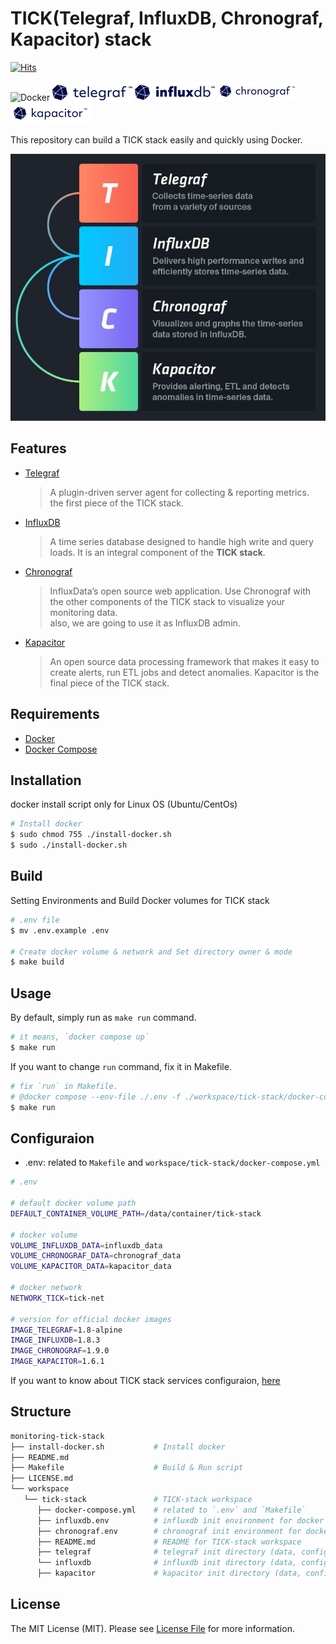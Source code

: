 # TICK(Telegraf, InfluxDB, Chronograf, Kapacitor) stack

[![Hits](https://hits.seeyoufarm.com/api/count/incr/badge.svg?url=https%3A%2F%2Fgithub.com%2Fbeerjoa%2Fmonitoring-tick-stack&count_bg=%2379C83D&title_bg=%23555555&icon=&icon_color=%23E7E7E7&title=hits&edge_flat=false)](https://hits.seeyoufarm.com)

![Docker](https://img.shields.io/badge/docker-%230db7ed.svg?style=for-the-badge&logo=docker&logoColor=white)
![telegraf](images/logo/telegraf.png)
![influxdb](images/logo/influxdb.png)
![chronograf](images/logo/chronograf.png)
![kapacitor](images/logo/kapacitor.png)


This repository can build a TICK stack easily and quickly using Docker.

![tick-stack-grid](images/tick-stack-grid.jpeg)

## Features
* [Telegraf](https://docs.influxdata.com/telegraf/v1.18/)
   > A plugin-driven server agent for collecting & reporting metrics. \
the first piece of the TICK stack.
* [InfluxDB](https://docs.influxdata.com/influxdb/v1.8/)
   > A time series database designed to handle high write and query loads. It is an integral component of the **TICK stack**.
* [Chronograf](https://docs.influxdata.com/chronograf/v1.9/)
   > InfluxData’s open source web application. Use Chronograf with the other components of the TICK stack to visualize your monitoring data. \
   also, we are going to use it as InfluxDB admin.
* [Kapacitor](https://docs.influxdata.com/kapacitor/v1.6/)
   > An open source data processing framework that makes it easy to create alerts, run ETL jobs and detect anomalies. Kapacitor is the final piece of the TICK stack.


## Requirements
* [Docker](https://docs.docker.com/engine/install/)
* [Docker Compose](https://docs.docker.com/compose/install/)


## Installation
docker install script only for Linux OS (Ubuntu/CentOs)
```bash
# Install docker
$ sudo chmod 755 ./install-docker.sh
$ sudo ./install-docker.sh
```

## Build
Setting Environments and Build Docker volumes for TICK stack
```bash
# .env file
$ mv .env.example .env

# Create docker volume & network and Set directory owner & mode
$ make build
``` 



## Usage
By default, simply run as `make run` command.
```bash
# it means, `docker compose up`
$ make run
``` 
If you want to change `run` command, fix it in Makefile.
```bash
# fix `run` in Makefile.
# @docker compose --env-file ./.env -f ./workspace/tick-stack/docker-compose.yml up [SERVICE...]
$ make run
``` 


## Configuraion
* .env: related to `Makefile` and `workspace/tick-stack/docker-compose.yml`
```bash
# .env

# default docker volume path
DEFAULT_CONTAINER_VOLUME_PATH=/data/container/tick-stack

# docker volume
VOLUME_INFLUXDB_DATA=influxdb_data
VOLUME_CHRONOGRAF_DATA=chronograf_data
VOLUME_KAPACITOR_DATA=kapacitor_data

# docker network
NETWORK_TICK=tick-net

# version for official docker images
IMAGE_TELEGRAF=1.8-alpine
IMAGE_INFLUXDB=1.8.3
IMAGE_CHRONOGRAF=1.9.0
IMAGE_KAPACITOR=1.6.1
```

If you want to know about TICK stack services configuraion, [here](workspace/tick-stack/README.md)

## Structure
```bash
monitoring-tick-stack
├── install-docker.sh           # Install docker
├── README.md
├── Makefile                    # Build & Run script
├── LICENSE.md
└── workspace
   └── tick-stack               # TICK-stack workspace
      ├── docker-compose.yml    # related to `.env` and `Makefile`
      ├── influxdb.env          # influxdb init environment for docker service
      ├── chronograf.env        # chronograf init environment for docker service
      ├── README.md             # README for TICK-stack workspace
      ├── telegraf              # telegraf init directory (data, config)
      └── influxdb              # influxdb init directory (data, config)
      ├── kapacitor             # kapacitor init directory (data, config)
```

## License
The MIT License (MIT). Please see [License File](LICENSE.md) for more information.